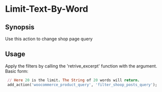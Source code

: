 # Limit-Text-By-Word

## Synopsis
Use this action to change shop page query

Usage
-----
Apply the filters by calling the 'retrive_excerpt' function with the argument.
Basic form:

```ruby
 // Here 20 is the limit. The String of 20 words will return.
 add_action('woocommerce_product_query', 'filter_shoop_posts_query');
```
